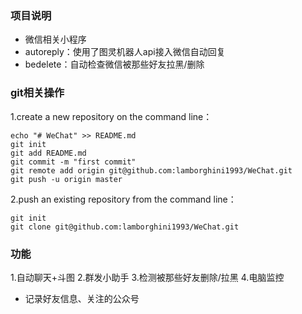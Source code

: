 ### 项目说明
- 微信相关小程序
- autoreply：使用了图灵机器人api接入微信自动回复
- bedelete：自动检查微信被那些好友拉黑/删除

### git相关操作
1.create a new repository on the command line：

    echo "# WeChat" >> README.md
    git init
    git add README.md
    git commit -m "first commit"
    git remote add origin git@github.com:lamborghini1993/WeChat.git
    git push -u origin master

2.push an existing repository from the command line：

    git init
    git clone git@github.com:lamborghini1993/WeChat.git

### 功能
1.自动聊天+斗图
2.群发小助手
3.检测被那些好友删除/拉黑
4.电脑监控

- 记录好友信息、关注的公众号
